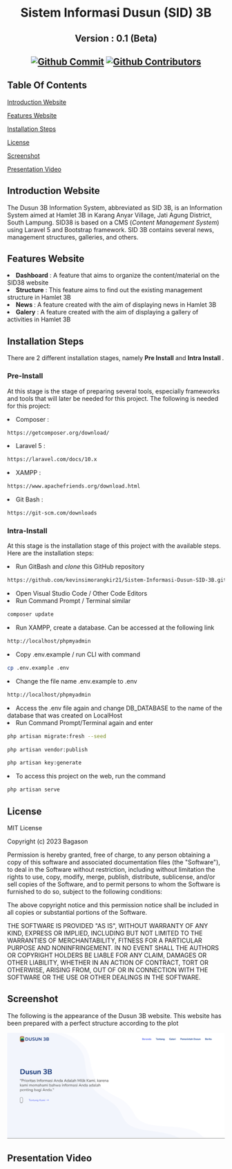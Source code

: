 <div align="center">
<h1> Sistem Informasi Dusun (SID) 3B </h1>
<h2> Version : 0.1 (Beta) <h2>

[![Github Commit](https://img.shields.io/github/commit-activity/m/kevinsimorangkir21/Sistem-Informasi-Dusun-SID-3B)](#)
[![Github Contributors](https://img.shields.io/badge/all_contributors-1-orange.svg)](#)

</div>

## **Table Of Contents**

[Introduction Website](#introduction-website)

[Features Website](#features-website)

[Installation Steps](#installation-steps)

[License](#license)

[Screenshot](#screenshot)

[Presentation Video](#presentation-video)

## **Introduction Website**

The Dusun 3B Information System, abbreviated as SID 3B, is an Information System aimed at Hamlet 3B in Karang Anyar Village, Jati Agung District, South Lampung. SID38 is based on a CMS (<i>Content Management System</i>) using Laravel 5 and Bootstrap framework. SID 3B contains several news, management structures, galleries, and others.

## **Features Website**

<li> <b>Dashboard</b> : A feature that aims to organize the content/material on the SID38 website </li> <li><b>Structure</b> : This feature aims to find out the existing management structure in Hamlet 3B <li> <b>News </b> : A feature created with the aim of displaying news in Hamlet 3B <li><b>Galery</b> : A feature created with the aim of displaying a gallery of activities in Hamlet 3B </li>

## **Installation Steps**

There are 2 different installation stages, namely <b> Pre Install</b> and <b> Intra Install </b>.

### **Pre-Install**

At this stage is the stage of preparing several tools, especially frameworks and tools that will later be needed for this project. The following is needed for this project:

<li> Composer :</li>

```bash
https://getcomposer.org/download/
```

<li> Laravel 5 :</li>

```bash
https://laravel.com/docs/10.x
```

<li> XAMPP :</li>

```bash
https://www.apachefriends.org/download.html
```

<li> Git Bash :</li>

```bash
https://git-scm.com/downloads
```

### **Intra-Install**

At this stage is the installation stage of this project with the available steps. Here are the installation steps:

<li> Run GitBash and <i>clone</i> this GitHub repository</li>

```bash
https://github.com/kevinsimorangkir21/Sistem-Informasi-Dusun-SID-3B.git
```

<li> Open Visual Studio Code / Other Code Editors </li>

<li> Run Command Prompt / Terminal similar </li>

```bash
composer update
```

<li> Run XAMPP, create a database. Can be accessed at the following link </li>

```bash
http://localhost/phpmyadmin
```

<li> Copy .env.example / run CLI with command</li>

```bash
cp .env.example .env
```

<li> Change the file name .env.example to .env</li>

```bash
http://localhost/phpmyadmin
```

<li> Access the .env file again and change DB_DATABASE to the name of the database that was created on LocalHost </li>

<li> Run Command Prompt/Terminal again and enter</li>

```bash
php artisan migrate:fresh --seed
```

```bash
php artisan vendor:publish
```

```bash
php artisan key:generate
```

<li> To access this project on the web, run the command</li>

```bash
php artisan serve
```

## **License**
MIT License

Copyright (c) 2023 Bagason

Permission is hereby granted, free of charge, to any person obtaining a copy
of this software and associated documentation files (the "Software"), to deal
in the Software without restriction, including without limitation the rights
to use, copy, modify, merge, publish, distribute, sublicense, and/or sell
copies of the Software, and to permit persons to whom the Software is
furnished to do so, subject to the following conditions:

The above copyright notice and this permission notice shall be included in all
copies or substantial portions of the Software.

THE SOFTWARE IS PROVIDED "AS IS", WITHOUT WARRANTY OF ANY KIND, EXPRESS OR
IMPLIED, INCLUDING BUT NOT LIMITED TO THE WARRANTIES OF MERCHANTABILITY,
FITNESS FOR A PARTICULAR PURPOSE AND NONINFRINGEMENT. IN NO EVENT SHALL THE
AUTHORS OR COPYRIGHT HOLDERS BE LIABLE FOR ANY CLAIM, DAMAGES OR OTHER
LIABILITY, WHETHER IN AN ACTION OF CONTRACT, TORT OR OTHERWISE, ARISING FROM,
OUT OF OR IN CONNECTION WITH THE SOFTWARE OR THE USE OR OTHER DEALINGS IN THE
SOFTWARE.

## **Screenshot**
The following is the appearance of the Dusun 3B website. This website has been prepared with a perfect structure according to the plot

<img src="public/assets/img/documentation1.png" />

## **Presentation Video**
